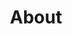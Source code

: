 ---
financial_year: 2017-18
slug: about
layout: about
years:
- [2015-16, /2015-16/about, link]
- [2016-17, /2016-17/about, link]
- [2017-18, /2017-18/about, active]
- [2018-19, /2018-19/about, link]
active: about
title: About
nested: false
---